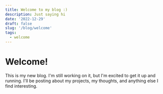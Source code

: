 ```yaml
---
title: Welcome to my blog :)
description: Just saying hi
date: '2022-12-29'
draft: false
slug: '/blog/welcome'
tags:
  - welcome
---
```


# Welcome!

This is my new blog. I'm still working on it, but I'm excited to get it up and running. I'll be posting about my projects, my thoughts, and anything else I find interesting.